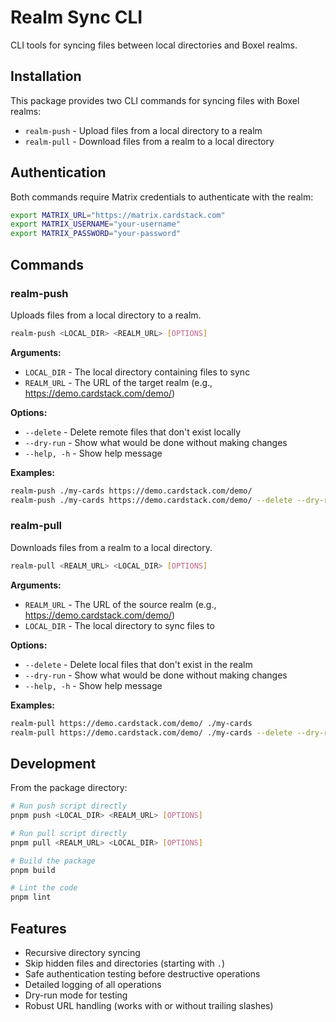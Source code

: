 # Realm Sync CLI

CLI tools for syncing files between local directories and Boxel realms.

## Installation

This package provides two CLI commands for syncing files with Boxel realms:

- `realm-push` - Upload files from a local directory to a realm
- `realm-pull` - Download files from a realm to a local directory

## Authentication

Both commands require Matrix credentials to authenticate with the realm:

```bash
export MATRIX_URL="https://matrix.cardstack.com"
export MATRIX_USERNAME="your-username"
export MATRIX_PASSWORD="your-password"
```

## Commands

### realm-push

Uploads files from a local directory to a realm.

```bash
realm-push <LOCAL_DIR> <REALM_URL> [OPTIONS]
```

**Arguments:**

- `LOCAL_DIR` - The local directory containing files to sync
- `REALM_URL` - The URL of the target realm (e.g., https://demo.cardstack.com/demo/)

**Options:**

- `--delete` - Delete remote files that don't exist locally
- `--dry-run` - Show what would be done without making changes
- `--help, -h` - Show help message

**Examples:**

```bash
realm-push ./my-cards https://demo.cardstack.com/demo/
realm-push ./my-cards https://demo.cardstack.com/demo/ --delete --dry-run
```

### realm-pull

Downloads files from a realm to a local directory.

```bash
realm-pull <REALM_URL> <LOCAL_DIR> [OPTIONS]
```

**Arguments:**

- `REALM_URL` - The URL of the source realm (e.g., https://demo.cardstack.com/demo/)
- `LOCAL_DIR` - The local directory to sync files to

**Options:**

- `--delete` - Delete local files that don't exist in the realm
- `--dry-run` - Show what would be done without making changes
- `--help, -h` - Show help message

**Examples:**

```bash
realm-pull https://demo.cardstack.com/demo/ ./my-cards
realm-pull https://demo.cardstack.com/demo/ ./my-cards --delete --dry-run
```

## Development

From the package directory:

```bash
# Run push script directly
pnpm push <LOCAL_DIR> <REALM_URL> [OPTIONS]

# Run pull script directly
pnpm pull <REALM_URL> <LOCAL_DIR> [OPTIONS]

# Build the package
pnpm build

# Lint the code
pnpm lint
```

## Features

- Recursive directory syncing
- Skip hidden files and directories (starting with `.`)
- Safe authentication testing before destructive operations
- Detailed logging of all operations
- Dry-run mode for testing
- Robust URL handling (works with or without trailing slashes)
